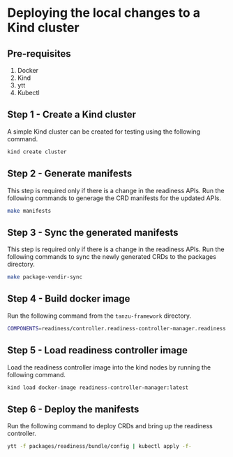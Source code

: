 # Deploying the local changes to a Kind cluster

## Pre-requisites

1. Docker
2. Kind
3. ytt
4. Kubectl

## Step 1 - Create a Kind cluster

A simple Kind cluster can be created for testing using the following command.

```bash
kind create cluster
```

## Step 2 - Generate manifests

This step is required only if there is a change in the readiness APIs. Run the following commands to generage the CRD manifests for the updated APIs.

```bash
make manifests
```

## Step 3 - Sync the generated manifests

This step is required only if there is a change in the readiness APIs. Run the following commands to sync the newly generated CRDs to the packages directory.

```bash
make package-vendir-sync
```

## Step 4 - Build docker image

Run the following command from the `tanzu-framework` directory.

```bash
COMPONENTS=readiness/controller.readiness-controller-manager.readiness make docker-build-all
```

## Step 5 - Load readiness controller image

Load the readiness controller image into the kind nodes by running the following command.

```bash
kind load docker-image readiness-controller-manager:latest
```

## Step 6 - Deploy the manifests

Run the following command to deploy CRDs and bring up the readiness controller.

```bash
ytt -f packages/readiness/bundle/config | kubectl apply -f-
```
